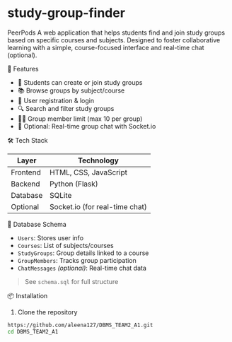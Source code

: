 # study-group-finder
PeerPods
A web application that helps students find and join study groups based on specific courses and subjects. Designed to foster collaborative learning with a simple, course-focused interface and real-time chat (optional).

🚀 Features

- 👥 Students can create or join study groups
- 📚 Browse groups by subject/course
- 🔐 User registration & login
- 🔍 Search and filter study groups
- 🧑‍💻 Group member limit (max 10 per group)
- 💬 Optional: Real-time group chat with Socket.io

🛠️ Tech Stack

| Layer      | Technology              |
|------------|--------------------------|
| Frontend   | HTML, CSS, JavaScript    |
| Backend    | Python (Flask)           |
| Database   | SQLite                   |
| Optional   | Socket.io (for real-time chat) |

 🧱 Database Schema

- `Users`: Stores user info
- `Courses`: List of subjects/courses
- `StudyGroups`: Group details linked to a course
- `GroupMembers`: Tracks group participation
- `ChatMessages` *(optional)*: Real-time chat data

> See `schema.sql` for full structure

📦 Installation

1. Clone the repository
```bash
https://github.com/aleena127/DBMS_TEAM2_A1.git
cd DBMS_TEAM2_A1

